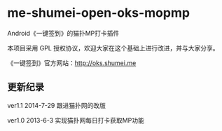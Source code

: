 me-shumei-open-oks-mopmp
========================
Android《一键签到》的猫扑MP打卡插件

本项目采用 GPL 授权协议，欢迎大家在这个基础上进行改进，并与大家分享。

《一键签到》官方网站：<http://oks.shumei.me>

## 更新纪录
ver1.1 2014-7-29
跟进猫扑网的改版

ver1.0 2013-6-3
实现猫扑网每日打卡获取MP功能